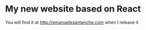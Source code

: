 # My new website based on React

You will find it at http://emanuelesantanche.com when I release it
